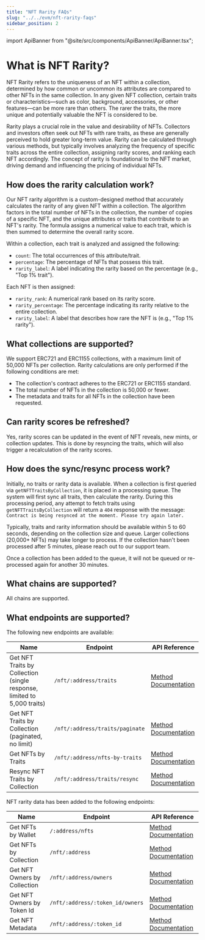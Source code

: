 ```yaml
---
title: "NFT Rarity FAQs"
slug: "../../evm/nft-rarity-faqs"
sidebar_position: 2
---
```

import ApiBanner from "@site/src/components/ApiBanner/ApiBanner.tsx";

# What is NFT Rarity?
NFT Rarity refers to the uniqueness of an NFT within a collection, determined by how common or uncommon its attributes are compared to other NFTs in the same collection. In any given NFT collection, certain traits or characteristics—such as color, background, accessories, or other features—can be more rare than others. The rarer the traits, the more unique and potentially valuable the NFT is considered to be.

Rarity plays a crucial role in the value and desirability of NFTs. Collectors and investors often seek out NFTs with rare traits, as these are generally perceived to hold greater long-term value. Rarity can be calculated through various methods, but typically involves analyzing the frequency of specific traits across the entire collection, assigning rarity scores, and ranking each NFT accordingly. The concept of rarity is foundational to the NFT market, driving demand and influencing the pricing of individual NFTs.

## How does the rarity calculation work?
Our NFT rarity algorithm is a custom-designed method that accurately calculates the rarity of any given NFT within a collection. The algorithm factors in the total number of NFTs in the collection, the number of copies of a specific NFT, and the unique attributes or traits that contribute to an NFT's rarity. The formula assigns a numerical value to each trait, which is then summed to determine the overall rarity score.

Within a collection, each trait is analyzed and assigned the following:

- `count`: The total occurrences of this attribute/trait.
- `percentage`: The percentage of NFTs that possess this trait.
- `rarity_label`: A label indicating the rarity based on the percentage (e.g., "Top 1% trait").

Each NFT is then assigned:
- `rarity_rank`: A numerical rank based on its rarity score.
- `rarity_percentage`: The percentage indicating its rarity relative to the entire collection.
- `rarity_label`: A label that describes how rare the NFT is (e.g., "Top 1% rarity").

## What collections are supported?
We support ERC721 and ERC1155 collections, with a maximum limit of 50,000 NFTs per collection. Rarity calculations are only performed if the following conditions are met:

- The collection's contract adheres to the ERC721 or ERC1155 standard.
- The total number of NFTs in the collection is 50,000 or fewer.
- The metadata and traits for all NFTs in the collection have been requested.

## Can rarity scores be refreshed?
Yes, rarity scores can be updated in the event of NFT reveals, new mints, or collection updates. This is done by resyncing the traits, which will also trigger a recalculation of the rarity scores.

## How does the sync/resync process work?
Initially, no traits or rarity data is available. When a collection is first queried via `getNFTTraitsByCollection`, it is placed in a processing queue. The system will first sync all traits, then calculate the rarity. During this processing period, any attempt to fetch traits using `getNFTTraitsByCollection` will return a `404` response with the message: `Contract is being resynced at the moment. Please try again later.`

Typically, traits and rarity information should be available within 5 to 60 seconds, depending on the collection size and queue. Larger collections (20,000+ NFTs) may take longer to process. If the collection hasn't been processed after 5 minutes, please reach out to our support team.

Once a collection has been added to the queue, it will not be queued or re-processed again for another 30 minutes.

## What chains are supported?
All chains are supported. 

## What endpoints are supported?
The following new endpoints are available:

| Name                               | Endpoint                               | API Reference                                                                        |
| ---------------------------------- | -------------------------------------- | ------------------------------------------------------------------------------------ |
| Get NFT Traits by Collection  (single response, limited to 5,000 traits)  | `/nft/:address/traits`              | [Method Documentation](https://deep-index.moralis.io/api-docs-2.2/#/NFT/getNFTTraitsByCollection)   |
| Get NFT Traits by Collection (paginated, no limit) | `/nft/:address/traits/paginate`  | [Method Documentation](https://deep-index.moralis.io/api-docs-2.2/#/NFT/getNFTTraitsByCollectionPaginate) |
| Get NFTs by Traits                                 | `/nft/:address/nfts-by-traits`   | [Method Documentation](https://deep-index.moralis.io/api-docs-2.2/#/NFT/getNFTByContractTraits)           |
| Resync NFT Traits by Collection                    | `/nft/:address/traits/resync`    | [Method Documentation](https://deep-index.moralis.io/api-docs-2.2/#/NFT/resyncNFTRarity)                  |

NFT rarity data has been added to the following endpoints:

| Name                               | Endpoint                               | API Reference                                                                        |
| ---------------------------------- | -------------------------------------- | ------------------------------------------------------------------------------------ |
| Get NFTs by Wallet                 | `/:address/nfts`                       | [Method Documentation](/web3-data-api/evm/reference/get-wallet-nfts)                 |
| Get NFTs by Collection             | `/nft/:address`                        | [Method Documentation](/web3-data-api/evm/reference/get-contract-nfts)               |
| Get NFT Owners by Collection       | `/nft/:address/owners`                 | [Method Documentation](/web3-data-api/evm/reference/get-nft-owners)                  |
| Get NFT Owners by Token Id         | `/nft/:address/:token_id/owners`       | [Method Documentation](/web3-data-api/evm/reference/get-nft-token-id-owners)         |
| Get NFT Metadata                   | `/nft/:address/:token_id`              | [Method Documentation](/web3-data-api/evm/reference/get-nft-metadata)                |
